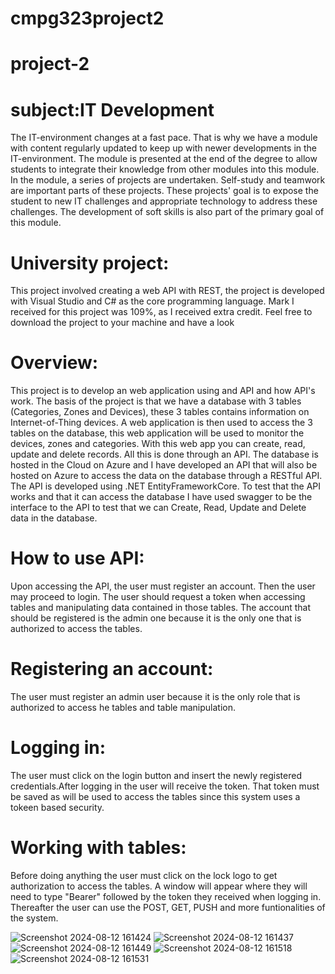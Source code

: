 # cmpg323project2
# project-2
# subject:IT Development
The IT-environment changes at a fast pace. That is why we have a module with content regularly updated to keep up with newer developments in the IT-environment. The module is presented at the end of the degree to allow students to integrate their knowledge from other modules into this module. In the module, a series of projects are undertaken. Self-study and teamwork are important parts of these projects. These projects' goal is to expose the student to new IT challenges and appropriate technology to address these challenges. The development of soft skills is also part of the primary goal of this module.
# University project:
This project involved creating a web API with REST, the project is developed with Visual Studio and C# as the core programming language. Mark I received for this project was 109%, as I received extra credit.
Feel free to download the project to your machine and have a look
# Overview:
This project is to develop an web application using and API and how API's work. The basis of the project is that we have a database with 3 tables (Categories, Zones and Devices), these 3 tables contains information on Internet-of-Thing devices. A web application is then used to access the 3 tables on the database, this web application will be used to monitor the devices, zones and categories. With this web app you can create, read, update and delete records. All this is done through an API.
The database is hosted in the Cloud on Azure and I have developed an API that will also be hosted on Azure to access the data on the database through a RESTful API. The API is developed using .NET EntityFrameworkCore. To test that the API works and that it can access the database I have used swagger to be the interface to the API to test that we can Create, Read, Update and Delete data in the database.
# How to use API:
Upon accessing the API, the user must register an account. Then the user may proceed to login. The user should request a token when accessing tables and manipulating data contained in those tables. The account that should be registered is the admin one because it is the only one that is authorized to access the tables.

# Registering an account:
The user must register an admin user because it is the only role that is authorized to access he tables and table manipulation.

# Logging in:
The user must click on the login button and insert the newly registered credentials.After logging in the user will receive the token. That token must be saved as will be used to access the tables since this system uses a tokeen based security.

# Working with tables:
Before doing anything the user must click on the lock logo to get authorization to access the tables. A window will appear where they will need to type "Bearer" followed by the token they received when logging in. Thereafter the user can use the POST, GET, PUSH and more funtionalities of the system.

![Screenshot 2024-08-12 161424](https://github.com/user-attachments/assets/7b33d2aa-3465-4b61-a26f-1953f34c04de)
![Screenshot 2024-08-12 161437](https://github.com/user-attachments/assets/f4898218-34da-49df-ba93-b379dab9d35f)
![Screenshot 2024-08-12 161449](https://github.com/user-attachments/assets/f6bf026e-1a81-435f-a87f-50b3480a260b)
![Screenshot 2024-08-12 161518](https://github.com/user-attachments/assets/2c9de18e-48eb-4f9e-835c-a2fd03e83ca8)
![Screenshot 2024-08-12 161531](https://github.com/user-attachments/assets/d448b98e-2437-41f3-97d1-bcf69101a115)
